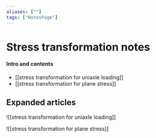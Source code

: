 ```yaml
---
aliases: [""]
tags: ["NotesPage"]
---
```


# Stress transformation notes

#### Intro and contents
- [[stress transformation for uniaxle loading]]
- [[stress transformation for plane stress]]


## Expanded articles
![[stress transformation for uniaxle loading]]

![[stress transformation for plane stress]]